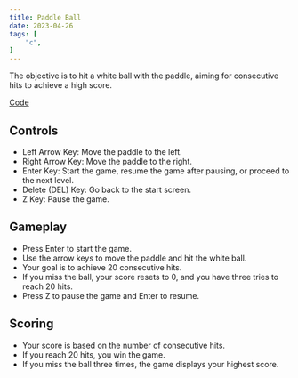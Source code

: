 ```yaml
---
title: Paddle Ball
date: 2023-04-26
tags: [
    "c",
]
---
```

The objective is to hit a white ball with the paddle, aiming for consecutive hits to achieve a high score.
<!--more-->
[Code](https://github.com/le-que/Paddle-Ball/tree/main)
## Controls
* Left Arrow Key: Move the paddle to the left.
* Right Arrow Key: Move the paddle to the right.
* Enter Key: Start the game, resume the game after pausing, or proceed to the next level.
* Delete (DEL) Key: Go back to the start screen.
* Z Key: Pause the game.
## Gameplay
* Press Enter to start the game.
* Use the arrow keys to move the paddle and hit the white ball.
* Your goal is to achieve 20 consecutive hits.
* If you miss the ball, your score resets to 0, and you have three tries to reach 20 hits.
* Press Z to pause the game and Enter to resume.
## Scoring
* Your score is based on the number of consecutive hits.
* If you reach 20 hits, you win the game.
* If you miss the ball three times, the game displays your highest score.